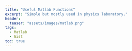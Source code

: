 ```yaml
---
title: "Useful Matlab Functions"
excerpt: "Simple but mostly used in physics laboratory."
header:
  teaser: "assets/images/matlab.png"
tags:
  - Matlab
  - Gist
toc: true
---
```



<script src="https://gist.github.com/MShirazAhmad/c4b24bca386d21f4c502547c8c6e54d0.js"></script>

<script src="https://gist.github.com/MShirazAhmad/45218a81e15577944bd3bd029b7c4af1.js"></script>
